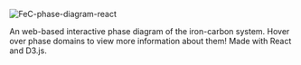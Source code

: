 ![FeC-phase-diagram-react](https://github.com/MalloryWittwer/FeC-phase-diagram-react/blob/master/assets/screenshot.png?raw=true)

An web-based interactive phase diagram of the iron-carbon system. Hover over phase domains to view more information about them! Made with React and D3.js.
